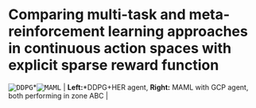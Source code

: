 # Comparing multi-task and meta-reinforcement learning approaches in continuous action spaces with explicit sparse reward function

<kbd>![DDPG](https://media.giphy.com/media/TJhAQ0LZAmiLVhphA9/giphy.gif)</kbd>*<kbd>![MAML](https://media.giphy.com/media/UWOtisD6E0XfTuW3bm/giphy.gif)</kbd>
| __Left:__*DDPG+HER agent, __Right:__ MAML with GCP agent, both performing in zone ABC |

